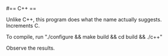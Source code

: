 #== C++ ==

Unlike C++, this program does what the name actually suggests. Increments C.

To compile, run "./configure && make build && cd build && ./c++"

Observe the results.
